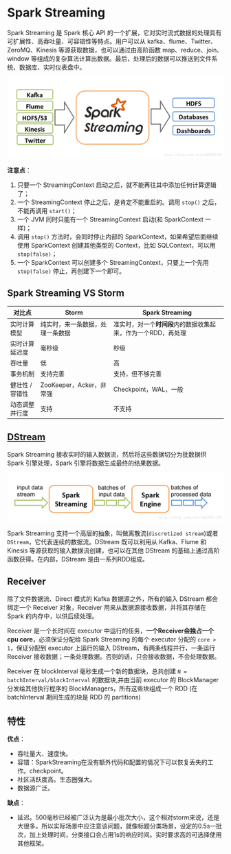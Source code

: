 # Spark Streaming

Spark Streaming 是 Spark 核心 API 的一个扩展，它对实时流式数据的处理具有可扩展性、高吞吐量、可容错性等特点。用户可以从 kafka、flume、Twitter、 ZeroMQ、Kinesis 等源获取数据，也可以通过由高阶函数 map、reduce、join、window 等组成的复杂算法计算出数据。最后，处理后的数据可以推送到文件系统、数据库、实时仪表盘中。

![img](images/20170331163803416)

**注意点**：

1. 只要一个 StreamingContext 启动之后，就不能再往其中添加任何计算逻辑了；
2. 一个 StreamingContext 停止之后，是肯定不能重启的。调用 `stop()` 之后，不能再调用 `start()`；
3. 一个 JVM 同时只能有一个 StreamingContext 启动(和 SparkContext 一样)；
4. 调用 `stop()` 方法时，会同时停止内部的 SparkContext，如果希望后面继续使用 SparkContext 创建其他类型的 Context，比如 SQLContext，可以用 `stop(false)`；
5. 一个 SparkContext 可以创建多个 StreamingContext，只要上一个先用 `stop(false)` 停止，再创建下一个即可。

## Spark Streaming VS Storm

| 对比点          | Storm                            | Spark Streaming                                               |
| --------------- | -------------------------------- | ------------------------------------------------------------- |
| 实时计算模型    | 纯实时，来一条数据，处理一条数据 | 准实时，对一个**时间段**内的数据收集起来，作为一个RDD，再处理 |
| 实时计算延迟度  | 毫秒级                           | 秒级                                                          |
| 吞吐量          | 低                               | 高                                                            |
| 事务机制        | 支持完善                         | 支持，但不够完善                                              |
| 健壮性 / 容错性 | ZooKeeper，Acker，非常强         | Checkpoint，WAL，一般                                         |
| 动态调整并行度  | 支持                             | 不支持                                                        |

## [DStream](Spark/SparkStreaming/Dstream.md)

Spark Streaming 接收实时的输入数据流，然后将这些数据切分为批数据供 Spark 引擎处理，Spark 引擎将数据生成最终的结果数据。

![img](images/20170331163814967)

Spark Streaming 支持一个高层的抽象，叫做离散流(`discretized stream`)或者 `DStream`，它代表连续的数据流。DStream 既可以利用从 Kafka、Flume 和 Kinesis 等源获取的输入数据流创建，也可以在其他 DStream 的基础上通过高阶函数获得。在内部，DStream 是由一系列RDD组成。

## Receiver

除了文件数据流、Direct 模式的 Kafka 数据源之外，所有的输入 DStream 都会绑定一个 Receiver 对象，Receiver 用来从数据源接收数据，并将其存储在 Spark 的内存中，以供后续处理。

Receiver 是一个长时间在 executor 中运行的任务，**一个Receiver会独占一个cpu core**，必须保证分配给 Spark Streaming 的每个 executor 分配的 `core > 1`，保证分配到 executor 上运行的输入 DStream，有两条线程并行，一条运行 Receiver 接收数据；一条处理数据。否则的话，只会接收数据，不会处理数据。

Receiver 在 blockInterval 毫秒生成一个新的数据块，总共创建 `N = batchInterval/blockInterval` 的数据块,并由当前 executor 的 BlockManager 分发给其他执行程序的 BlockManagers，所有这些块组成一个 RDD (在 batchInterval 期间生成的块是 RDD 的 partitions)

## 特性

**优点**：

- 吞吐量大、速度快。
- 容错：SparkStreaming在没有额外代码和配置的情况下可以恢复丢失的工作。checkpoint。
- 社区活跃度高。生态圈强大。
- 数据源广泛。

**缺点**：

- 延迟。500毫秒已经被广泛认为是最小批次大小，这个相对storm来说，还是大很多。所以实际场景中应注意该问题，就像标题分类场景，设定的0.5s一批次，加上处理时间，分类接口会占用1s的响应时间。实时要求高的可选择使用其他框架。
